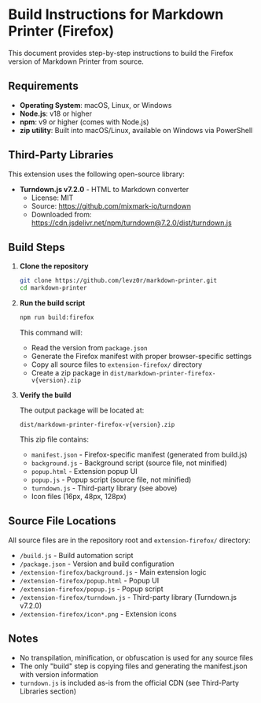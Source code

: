 # Build Instructions for Markdown Printer (Firefox)

This document provides step-by-step instructions to build the Firefox version of Markdown Printer from source.

## Requirements

- **Operating System**: macOS, Linux, or Windows
- **Node.js**: v18 or higher
- **npm**: v9 or higher (comes with Node.js)
- **zip utility**: Built into macOS/Linux, available on Windows via PowerShell

## Third-Party Libraries

This extension uses the following open-source library:

- **Turndown.js v7.2.0** - HTML to Markdown converter
  - License: MIT
  - Source: https://github.com/mixmark-io/turndown
  - Downloaded from: https://cdn.jsdelivr.net/npm/turndown@7.2.0/dist/turndown.js

## Build Steps

1. **Clone the repository**

   ```bash
   git clone https://github.com/levz0r/markdown-printer.git
   cd markdown-printer
   ```

2. **Run the build script**

   ```bash
   npm run build:firefox
   ```

   This command will:
   - Read the version from `package.json`
   - Generate the Firefox manifest with proper browser-specific settings
   - Copy all source files to `extension-firefox/` directory
   - Create a zip package in `dist/markdown-printer-firefox-v{version}.zip`

3. **Verify the build**

   The output package will be located at:

   ```
   dist/markdown-printer-firefox-v{version}.zip
   ```

   This zip file contains:
   - `manifest.json` - Firefox-specific manifest (generated from build.js)
   - `background.js` - Background script (source file, not minified)
   - `popup.html` - Extension popup UI
   - `popup.js` - Popup script (source file, not minified)
   - `turndown.js` - Third-party library (see above)
   - Icon files (16px, 48px, 128px)

## Source File Locations

All source files are in the repository root and `extension-firefox/` directory:

- `/build.js` - Build automation script
- `/package.json` - Version and build configuration
- `/extension-firefox/background.js` - Main extension logic
- `/extension-firefox/popup.html` - Popup UI
- `/extension-firefox/popup.js` - Popup script
- `/extension-firefox/turndown.js` - Third-party library (Turndown.js v7.2.0)
- `/extension-firefox/icon*.png` - Extension icons

## Notes

- No transpilation, minification, or obfuscation is used for any source files
- The only "build" step is copying files and generating the manifest.json with version information
- `turndown.js` is included as-is from the official CDN (see Third-Party Libraries section)
